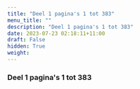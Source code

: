 ```yaml
---
title: "Deel 1 pagina's 1 tot 383"
menu_title: ""
description: "Deel 1 pagina's 1 tot 383"
date: 2023-07-23 02:18:11+11:00
draft: False
hidden: True
weight:
---
```

### Deel 1 pagina's 1 tot 383

